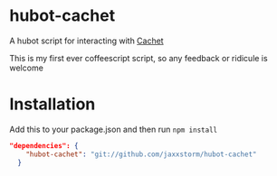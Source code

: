 # hubot-cachet

A hubot script for interacting with [Cachet](http://cachethq.io/)

This is my first ever coffeescript script, so any feedback or ridicule is welcome

# Installation

Add this to your package.json and then run `npm install`

~~~json
"dependencies": {
    "hubot-cachet": "git://github.com/jaxxstorm/hubot-cachet"
  }
~~~


